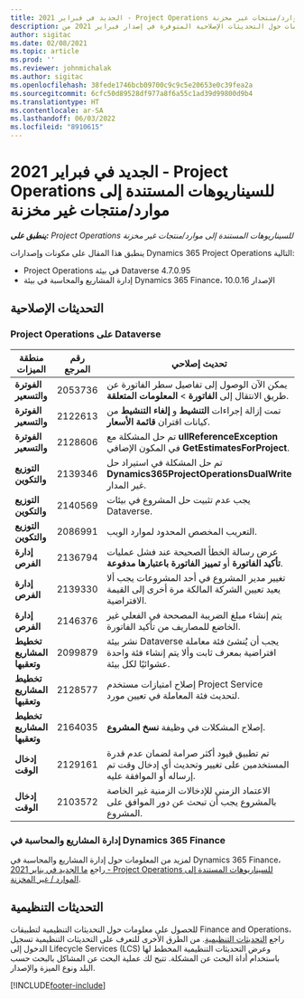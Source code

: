 ```yaml
---
title: الجديد في فبراير 2021 - Project Operations للسيناريوهات المستندة إلى موارد/منتجات غير مخزنة‬
description: يوفر هذا المقال معلومات حول التحديثات الإصلاحية المتوفرة في إصدار فبراير 2021 من Project Operations للسيناريوهات المستندة إلى الموارد/غير المخزنة.
author: sigitac
ms.date: 02/08/2021
ms.topic: article
ms.prod: ''
ms.reviewer: johnmichalak
ms.author: sigitac
ms.openlocfilehash: 38fede1746bcb09700c9c9c5e20653e0c39fea2a
ms.sourcegitcommit: 6cfc50d89528df977a8f6a55c1ad39d99800d9b4
ms.translationtype: HT
ms.contentlocale: ar-SA
ms.lasthandoff: 06/03/2022
ms.locfileid: "8910615"
---
```

# <a name="whats-new-february-2021---project-operations-for-resourcenon-stocked-based-scenarios"></a>الجديد في فبراير 2021 - Project Operations للسيناريوهات المستندة إلى موارد/منتجات غير مخزنة‬

_**ينطبق على:** Project Operations للسيناريوهات المستندة إلى موارد/منتجات غير مخزنة‬_

ينطبق هذا المقال على مكونات وإصدارات Dynamics 365 Project Operations التالية:

- Project Operations في بيئة Dataverse 4.7.0.95
- إدارة المشاريع والمحاسبة في بيئة Dynamics 365 Finance، الإصدار 10.0.16 

## <a name="quality-updates"></a>التحديثات الإصلاحية

### <a name="project-operations-on-dataverse"></a>Project Operations على Dataverse

| **منطقة الميزات** | **رقم المرجع** | **تحديث إصلاحي** |
| --- | --- | --- |
| **الفوترة والتسعير** | 2053736  | يمكن الآن الوصول إلى تفاصيل سطر الفاتورة عن طريق الانتقال إلى **الفاتورة** > **المعلومات المتعلقة**. |
| **الفوترة والتسعير** | 2122613  | تمت إزالة إجراءات **التنشيط** و **إلغاء التنشيط** من كيانات اقتران **قائمة الأسعار**. |
| **الفوترة والتسعير** | 2128606  | تم حل المشكلة مع **ullReferenceException** في المكون الإضافي **GetEstimatesForProject**. |
| **التوزيع والتكوين** | 2139346  | تم حل المشكلة في استيراد حل **Dynamics365ProjectOperationsDualWrite** غير المدار. |
| **التوزيع والتكوين** | 2140569  | يجب عدم تثبيت حل المشروع في بيئات Dataverse. |
| **التوزيع والتكوين** | 2086991  | التعريب المخصص المحدود لموارد الويب. |
| **إدارة الفرص** | 2136794  | عرض رسالة الخطأ الصحيحة عند فشل عمليات **تأكيد الفاتورة** أو **تمييز الفاتورة باعتبارها مدفوعة**. |
| **إدارة الفرص** | 2139330  | تغيير مدير المشروع في أحد المشروعات يجب ألا يعيد تعيين الشركة المالكة مرة أخرى إلى القيمة الافتراضية. |
| **إدارة الفرص** | 2146376  | يتم إنشاء مبلغ الضريبة المصححة في الفعلي غير الخاضع للمصاريف من تأكيد الفاتورة. |
| **تخطيط المشاريع وتعقبها** | 2099879  | نشر بيئة Dataverse يجب أن يُنشئ فئة معاملة افتراضية بمعرف ثابت وألا يتم إنشاء فئة واحدة عشوائيًا لكل بيئة. |
| **تخطيط المشاريع وتعقبها** | 2128577  | إصلاح امتيازات مستخدم Project Service لتحديث فئة المعاملة في تعيين مورد. |
| **تخطيط المشاريع وتعقبها** | 2164035  | إصلاح المشكلات في وظيفة **نسخ المشروع**. |
| **إدخال الوقت** | 2129161  | تم تطبيق قيود أكثر صرامة لضمان عدم قدرة المستخدمين على تغيير وتحديث أي إدخال وقت تم إرساله أو الموافقة عليه. |
| **إدخال الوقت** | 2103572  | الاعتماد الزمني للإدخالات الزمنية غير الخاصة بالمشروع يجب أن تبحث عن دور الموافق على المشروع. |

### <a name="project-management-and-accounting-in-dynamics-365-finance"></a>إدارة المشاريع والمحاسبة في Dynamics 365 Finance 

لمزيد من المعلومات حول إدارة المشاريع والمحاسبة في Dynamics 365 Finance، راجع [ما الجديد في يناير 2021 - Project Operations للسيناريوهات المستندة إلى الموارد / غير المخزنة](whats-new-jan-2021-resource-based.md).


## <a name="regulatory-updates"></a>التحديثات التنظيمية

للحصول على معلومات حول التحديثات التنظيمية لتطبيقات Finance and Operations، راجع [التحديثات التنظيمية](/dynamics365/finance/localizations/regulatory-updates). من الطرق الأخرى للتعرف على التحديثات التنظيمية تسجيل الدخول إلى Lifecycle Services (LCS) وعرض التحديثات التنظيمية المخطط لها باستخدام أداة البحث عن المشكلة. تتيح لك عملية البحث عن المشاكل بالبحث حسب البلد ونوع الميزة والإصدار.


[!INCLUDE[footer-include](../includes/footer-banner.md)]